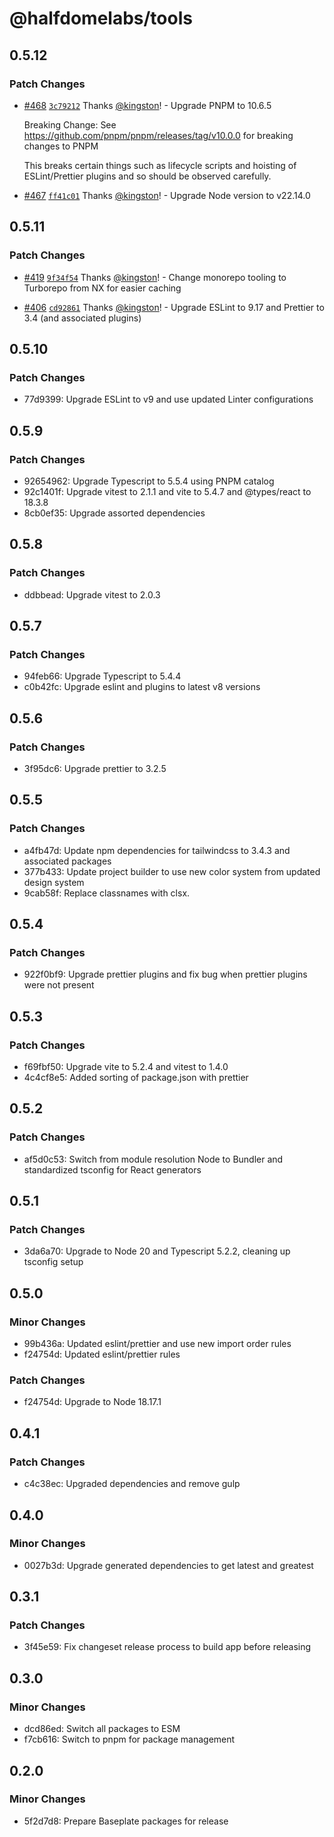 # @halfdomelabs/tools

## 0.5.12

### Patch Changes

- [#468](https://github.com/halfdomelabs/baseplate/pull/468) [`3c79212`](https://github.com/halfdomelabs/baseplate/commit/3c79212caf68341e61f5e6a9a9d0f3a840ea964b) Thanks [@kingston](https://github.com/kingston)! - Upgrade PNPM to 10.6.5

  Breaking Change: See https://github.com/pnpm/pnpm/releases/tag/v10.0.0 for
  breaking changes to PNPM

  This breaks certain things such as lifecycle scripts and hoisting of
  ESLint/Prettier plugins and so should be observed carefully.

- [#467](https://github.com/halfdomelabs/baseplate/pull/467) [`ff41c01`](https://github.com/halfdomelabs/baseplate/commit/ff41c0107a22fe0c64831e19c4f79f7bbba889d1) Thanks [@kingston](https://github.com/kingston)! - Upgrade Node version to v22.14.0

## 0.5.11

### Patch Changes

- [#419](https://github.com/halfdomelabs/baseplate/pull/419) [`9f34f54`](https://github.com/halfdomelabs/baseplate/commit/9f34f54d6b6c9762f5237000c83aa9959116a282) Thanks [@kingston](https://github.com/kingston)! - Change monorepo tooling to Turborepo from NX for easier caching

- [#406](https://github.com/halfdomelabs/baseplate/pull/406) [`cd92861`](https://github.com/halfdomelabs/baseplate/commit/cd92861d764380264dcc7d480407edf618421e70) Thanks [@kingston](https://github.com/kingston)! - Upgrade ESLint to 9.17 and Prettier to 3.4 (and associated plugins)

## 0.5.10

### Patch Changes

- 77d9399: Upgrade ESLint to v9 and use updated Linter configurations

## 0.5.9

### Patch Changes

- 92654962: Upgrade Typescript to 5.5.4 using PNPM catalog
- 92c1401f: Upgrade vitest to 2.1.1 and vite to 5.4.7 and @types/react to 18.3.8
- 8cb0ef35: Upgrade assorted dependencies

## 0.5.8

### Patch Changes

- ddbbead: Upgrade vitest to 2.0.3

## 0.5.7

### Patch Changes

- 94feb66: Upgrade Typescript to 5.4.4
- c0b42fc: Upgrade eslint and plugins to latest v8 versions

## 0.5.6

### Patch Changes

- 3f95dc6: Upgrade prettier to 3.2.5

## 0.5.5

### Patch Changes

- a4fb47d: Update npm dependencies for tailwindcss to 3.4.3 and associated packages
- 377b433: Update project builder to use new color system from updated design system
- 9cab58f: Replace classnames with clsx.

## 0.5.4

### Patch Changes

- 922f0bf9: Upgrade prettier plugins and fix bug when prettier plugins were not present

## 0.5.3

### Patch Changes

- f69fbf50: Upgrade vite to 5.2.4 and vitest to 1.4.0
- 4c4cf8e5: Added sorting of package.json with prettier

## 0.5.2

### Patch Changes

- af5d0c53: Switch from module resolution Node to Bundler and standardized tsconfig for React generators

## 0.5.1

### Patch Changes

- 3da6a70: Upgrade to Node 20 and Typescript 5.2.2, cleaning up tsconfig setup

## 0.5.0

### Minor Changes

- 99b436a: Updated eslint/prettier and use new import order rules
- f24754d: Updated eslint/prettier rules

### Patch Changes

- f24754d: Upgrade to Node 18.17.1

## 0.4.1

### Patch Changes

- c4c38ec: Upgraded dependencies and remove gulp

## 0.4.0

### Minor Changes

- 0027b3d: Upgrade generated dependencies to get latest and greatest

## 0.3.1

### Patch Changes

- 3f45e59: Fix changeset release process to build app before releasing

## 0.3.0

### Minor Changes

- dcd86ed: Switch all packages to ESM
- f7cb616: Switch to pnpm for package management

## 0.2.0

### Minor Changes

- 5f2d7d8: Prepare Baseplate packages for release
